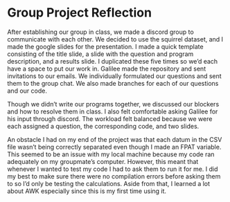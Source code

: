 # Group Project Reflection

After establishing our group in class, we made a discord group to communicate with each other. We decided to use the squirrel dataset, and I made the google slides for the presentation. I made a quick template consisting of the title slide, a slide with the question and program description, and a results slide. I duplicated these five times so we’d each have a space to put our work in. Galilee made the repository and sent invitations to our emails. We individually formulated our questions and sent them to the group chat. We also made branches for each of our questions and our code. 

Though we didn’t write our programs together, we discussed our blockers and how to resolve them in class. I also felt comfortable asking Galilee for his input through discord. The workload felt balanced because we were each assigned a question, the corresponding code, and two slides. 

An obstacle I had on my end of the project was that each datum in the CSV file wasn’t being correctly separated even though I made an FPAT variable. This seemed to be an issue with my local machine because my code ran adequately on my groupmate’s computer. However, this meant that whenever I wanted to test my code I had to ask them to run it for me. I did my best to make sure there were no compilation errors before asking them to so I’d only be testing the calculations. Aside from that, I learned a lot about AWK especially since this is my first time using it. 
